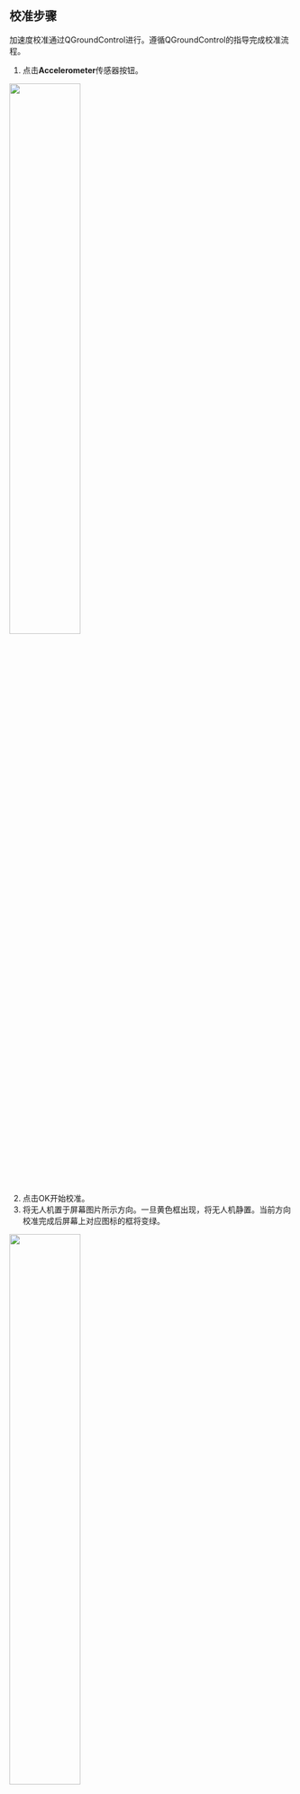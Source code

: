 
## 校准步骤

加速度校准通过QGroundControl进行。遵循QGroundControl的指导完成校准流程。

1. 点击**Accelerometer**传感器按钮。

<img src="figures/accel_calib1.png" width="50%">

2. 点击OK开始校准。
3. 将无人机置于屏幕图片所示方向。一旦黄色框出现，将无人机静置。当前方向校准完成后屏幕上对应图标的框将变绿。

<img src="figures/accel_calib2.png" width="50%">

4. 将无人机置于各个方向并重复以上步骤。

## 查看&保存结果

1. 校准的结果可以通过在控制台输入`param list CALIB`指令查看

```
msh />param list CALIB
CALIB:
......
       ACC0_XOFF: -0.265755
       ACC0_YOFF: 0.072022
       ACC0_ZOFF: -0.140535
    ACC0_XXSCALE: 0.999727
    ACC0_YYSCALE: 1.000000
    ACC0_ZZSCALE: 0.990056
    ACC0_XYSCALE: 0.000000
    ACC0_XZSCALE: 0.000000
    ACC0_YZSCALE: 0.000000
......
```

2. 控制台输入`param save`保存校准结果，否则系统断电将丢失未保存的校准结果。